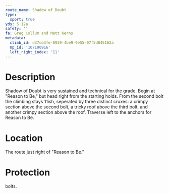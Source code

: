 ```yaml
---
route_name: Shadow of Doubt
type:
  sport: true
yds: 5.12a
safety: ''
fa: Greg Collum and Matt Kerns
metadata:
  climb_id: d37ce3fe-0939-4be9-9e55-07f5d845162a
  mp_id: '107190916'
  left_right_index: '11'
---
```

# Description
Shadow of Doubt is very sustained and technical for the grade.  Begin at "Reason to Be," but head right from the starting holds.  From the second bolt the climbing stays 11ish, seperated by three distinct cruxes: a crimpy section above the second bolt, a tricky roof above the third bolt, and another crimpy section above the roof.  Traverse left to the anchors for Reason to Be.

# Location
The route just right of "Reason to Be."

# Protection
bolts.
